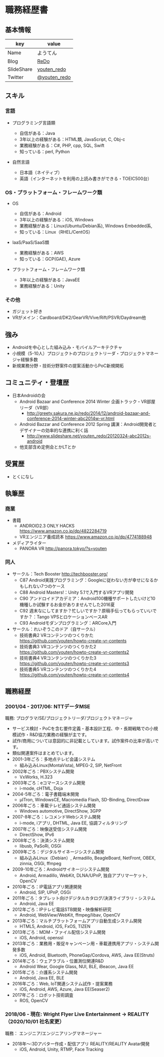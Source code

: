 # 職務経歴書

## 基本情報

|key|value|
|---|-----|
|Name|ようてん|
|Blog|[ReDo](http://greety.sakura.ne.jp/redo/)|
|SlideShare|[youten_redo](http://www.slideshare.net/youten_redo/)|
|Twitter|[@youten_redo](https://twitter.com/youten_redo)|

## スキル

### 言語

- プログラミング言語類
  - 自信がある：Java
  - 3年以上の経験がある：HTML類, JavaScript, C, Obj-c
  - 業務経験がある：C#, PHP, cpp, SQL, Swift
  - 知っている：perl, Python

- 自然言語
  - 日本語（ネイティブ）
  - 英語（インターネットを利用の上読み書きができる・TOEIC500台）

### OS・プラットフォーム・フレームワーク類

- OS
  - 自信がある：Android
  - 3年以上の経験がある：iOS, Windows
  - 業務経験がある：Linux(Ubuntu/Debian系), Windows Embedded系, 
  - 知っている：Linux（RHEL/CentOS）
 
- IaaS/PaaS/SaaS類
  - 業務経験がある：AWS
  - 知っている：GCP(GAE), Azure

- プラットフォーム・フレームワーク類
  - 3年以上の経験がある：JavaEE
  - 業務経験がある：Unity

### その他

- ガジェット好き
- VRがメイン：Cardboard/DK2/GearVR/Vive/Rift/PSVR/Daydream他

## 強み

- Androidを中心とした組み込み・モバイルアーキテクチャ
- 小規模（5-10人）プロジェクトのプロジェクトリーダ・プロジェクトマネージャ経験多数
- 新規業務分野・技術分野案件の提案活動からPoC新規開拓

## コミュニティ・登壇歴

- 日本Androidの会
  - Android Bazaar and Conference 2014 Winter 企画トラック・VR部屋リーダ（VR部）
    - http://greety.sakura.ne.jp/redo/2014/12/android-bazaar-and-conference-2014-winter-abc2014w-vr.html
  - Android Bazzar and Conference 2012 Spring 講演：Android開発者とデザイナーの効率的な連携に利く話
    - http://www.slideshare.net/youten_redo/20120324-abc2012s-android
  - 他支部含め定例会とかLTとか

## 受賞歴

- とくになし

## 執筆歴

### 商業

- 書籍
  - ANDROID2.3 ONLY HACKS https://www.amazon.co.jp/dp/4822284719
  - VRエンジニア養成読本 https://www.amazon.co.jp/dp/4774188948
- メディアライター
  - PANORA VR http://panora.tokyo/?s=youten

### 同人

- サークル：Tech Booster http://techbooster.org/
  - C87 Android実践プログラミング：Googleに従わない方が幸せになるかもしれない7つのケース
  - C88 Android Masters!：Unity 5.1で入門するVRアプリ開発
  - C90 アンドロイドアカデミア：Android100機種サポートしたいけど10機種しか試験するお金がありませんでした2016夏
  - C92 週末なにしてますか？忙しいですか？原稿手伝ってもらっていいですか？：Tango VPSとロケーションベースAR
  - C93 Androidモダンプログラミング：ARCore入門
- サークル：れいぞうこのドア（自サークル）
  - 技術書典2 VRコンテンツのつくりかた https://github.com/youten/howto-create-vr-contents
  - 技術書典3 VRコンテンツのつくりかた2 https://github.com/youten/howto-create-vr-contents2
  - 技術書典4 VRコンテンツのつくりかた3 https://github.com/youten/howto-create-vr-contents3
  - 技術書典5 VRコンテンツのつくりかた4 https://github.com/youten/howto-create-vr-contents4

## 職務経歴

### 2001/04 - 2017/06: NTTデータMSE

職務: プログラマ/SE/プロジェクトリーダ/プロジェクトマネージャ

- サービス検討・PoCを含む要件定義・基本設計工程、中・長期戦略での小規模試作・R&D協力業務の経験が主です。
- 試作/商用については意図的に非記載としています。試作案件の比率が高いです。
- 類似関連案件はまとめています。
- 2001-3年ごろ：多地点テレビ会議システム
  - 組み込みLinux(MontaVista), MPEG-2, SIP, NetFront
- 2002年ごろ：PBXシステム開発
  - VxWorks, H.323
- 2003年ごろ：eコマースシステム開発
  - i-mode, cHTML, Doja
- 2004-5年ごろ：電子書籍端末開発
  - μITron, WindowsCE, Macromedia Flash, SD-Binding, DirectDraw
- 2006年ごろ：車載テレビ通話システム開発
  - Windows automotive, DirectShow, 3GPP
- 2007-8年ごろ：レコメンドWebシステム開発
  - i-mode, iアプリ, DHTML, Java EE, 協調フィルタリング
- 2007年ごろ：映像送受信システム開発
  - DirectShow, IPv6
- 2008年ごろ：決済システム開発
  - libusb, PaSoRi, OSGi
- 2009年ごろ：デジタルサイネージシステム開発
  - 組み込みLinux（Debian）, Armadillo, BeagleBoard, NetFront, OBEX, zinnia, OSGi, ffmpeg
- 2009-10年ごろ：Androidサイネージシステム開発
  - Android, Armadillo, WebKit, DLNA/UPnP, 独自アプリマーケット, OpenCV
- 2010年ごろ：IP電話アプリ関連開発
  - Android, SIP, UPnP, OSGi
- 2011年ごろ：タブレット向けデジタルカタログ/決済ライブラリ・システム
  - Android, Java EE
- 2012年ごろ：IPテレビ電話STB開発・映像解析研究
  - Android, WebView/WebKit, ffmpeg/libav, OpenCV
- 2013年ごろ：マルチプラットフォームアプリ自動生成システム開発
  - HTML5, Android, iOS, FxOS, TIZEN
- 2013年ごろ：MDM・ファイル配信システム開発
  - iOS, Android, openssl
- 2013年ごろ：業務用・販促キャンペーン用・車載連携用アプリ・システム開発多数
  - iOS, Android, Bluetooth, PhoneGap/Cordova, AWS, Java EE(Struts)
- 2014年ごろ：ウェアラブル・位置測位関連R&D
  - Android Wear, Google Glass, NUI, BLE, iBeacon, Java EE
- 2015年ごろ：介護系システム開発
  - Android, Java EE, BLE
- 2016年ごろ：Web, IoT関連システム試作・提案業務
  - iOS, Android, AWS, Azure, Java EE(Seaser2)
- 2017年ごろ：ロボット技術調査
  - ROS, OpenCV

### 2018/06 - 現在: Wright Flyer Live Entertainment -> REALITY（2020/10/01 社名変更）

職務： エンジニア/エンジニアリングマネージャー

- 2018年～:3Dアバター作成・配信アプリ REALITY/REALITY Avatar開発
  - iOS, Android, Unity, RTMP, Face Tracking
